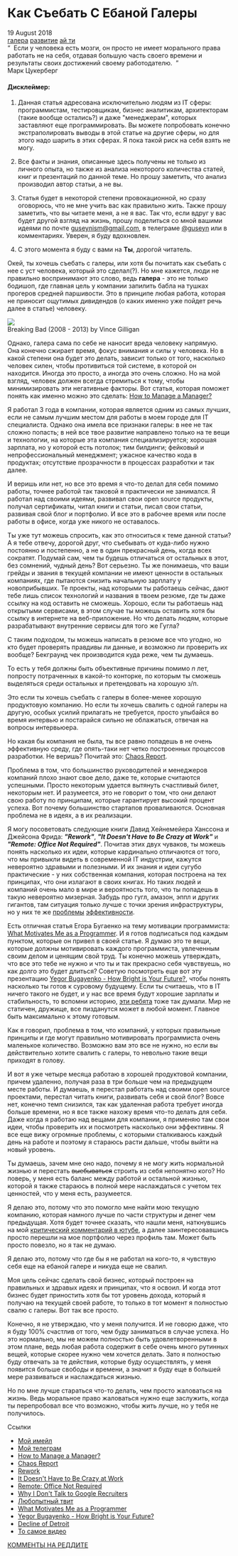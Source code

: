 # Как Съебать С Ебаной Галеры 
<div class="date">19 August 2018</div>

<div class="tags">
  <a class="tag" href="/../rus-tags/galera?v={version}">галера</a>
  <a class="tag" href="/../rus-tags/razvitie?v={version}">развитие</a>
  <a class="tag" href="/../rus-tags/aiti?v={version}">ай ти</a>
</div>

<div class="quote">
  <div class="quote-text">
    &ldquo;&nbsp;&nbsp;Если у человека есть мозги, он просто не имеет морального права работать не на себя, отдавая большую часть своего времени и результаты своих достижений своему работодателю.&nbsp;&nbsp;&rdquo;
  </div>
  <div class="quote-author">
    Марк Цукерберг
  </div>
</div>

#### Дисклеймер:

1. Данная статья адресована исключительно людям из IT сферы: программистам, тестировщикам, бизнес аналитикам, архитекторам (такие вообще остались?) и даже "менеджерам", которых заставляют еще программировать. Вы можете попробовать конечно экстраполировать выводы в этой статье на другие сферы, но для этого надо шарить в этих сферах. Я пока такой риск на себя взять не могу.

1. Все факты и знания, описанные здесь получены не только из личного опыта, но также из анализа некоторого количества статей, книг и презентаций по данной теме. Но прошу заметить, что анализ производил автор статьи, а не вы.

1. Статья будет в некоторой степени провокационной, но сразу оговорюсь, что не мне учить вас как правильно жить. Также прошу заметить, что вы читаете меня, а не я вас. Так что, если вдруг у вас будет другой взгляд на жизнь, прошу поделиться со мной вашими идеями по почте [guseynism@gmail.com](mailto:guseynism@gmail.com), в телеграме [@guseyn](https://t.me/guseyn) или в комментариях. Уверен, я буду вдохновлен.

1. С этого момента я буду с вами на **Ты**, дорогой читатель.

Окей, ты хочешь съебать с галеры, или хотя бы почитать как съебать с нее с уст человека, который это сделал(?). Но мне кажется, люди не правильно воспринимают это слово, ведь **галера** - это не только бодишоп, где главная цель у компании запилить бабла на тушках прогеров средней паршивости. Это в принципе любая работа, которая не приносит ощутимых дивидендов (о каких именно уже пойдет речь далее в статье) человеку.

<div class="image-box">
  <img src="https://hips.hearstapps.com/digitalspyuk.cdnds.net/18/09/1519662140-do-bright-39.jpeg?resize=980:*">
  <div class="image-title">Breaking Bad (2008 - 2013) by Vince Gilligan</div>
</div>

Однако, галера сама по себе не наносит вреда человеку напрямую. Она конечно сжирает время, фокус внимания и силы у человека. Но в какой степени она будет это делать, зависит только от того, насколько человек силен, чтобы противиться той системе, в которой он находится. Иногда это просто, а иногда это очень сложно. Но на мой взгляд, человек должен всегда стремиться к тому, чтобы минимизировать эти негативные факторы. Вот статья, которая поможет понять как именно можно это сделать: [How to Manage a Manager?](https://www.yegor256.com/2017/08/01/how-to-manage-a-manager.html)

Я работал 3 года в компании, которая является одним из самых лучших, если не самым лучшим местом для работы в моем городе для IT специалиста. Однако она имела все признаки галеры: в нее не так сложно попасть; в ней все твое развитие направлено только на те вещи и технологии, на которые эта компания специализируется; хорошая зарплата, но у которой есть потолок; тим билдинги; фейковый и непрофессиональный менеджмент; ужасное качество кода в продуктах; отсутствие прозрачности в процессах разработки и так далее.

И веришь или нет, но все это время я что-то делал для себя помимо работы, точнее работой так таковой я практически не занимался. Я работал над своими идеями, развивал свои open source продукты, получал сертификаты, читал книги и статьи, писал свои статьи, развивая свой блог и портфолио. И все это в рабочее время или после работы в офисе, когда уже никого не оставалось.

Ты уже тут можешь спросить, как это относиться к теме данной статьи? А я тебе отвечу, дорогой друг, что съебывать от куда-либо нужно постоянно и постепенно, а не в один прекрасный день, когда всех сократят. Подумай сам, чем ты будешь отличаться от остальных в этот, без сомнений, чудный день? Вот серьезно. Ты же понимаешь, что ваши грейды и звания в текущей компании не имеют ценности в остальных компаниях, где пытаются снизить начальную зарплату у новоприбывших. Те проекты, над которыми ты работаешь сейчас, дают тебе лишь список технологий и названия в твоем резюме, где ты даже ссылку на код оставить не сможешь. Хорошо, если ты работаешь над открытыми сервисами, в этом случае ты можешь оставить хотя бы ссылку в интернете на веб-приложение. Но что делать людям, которые разрабатывают внутренние сервисы для того же Гугла?

С таким подходом, ты можешь написать в резюме все что угодно, но кто будет проверять правдивы ли данные, и возможно ли проверить их вообще? Бекграунд чек производится куда реже, чем ты думаешь.

То есть у тебя должны быть объективные причины помимо *n* лет, попросту потраченных в какой-то конторке, по которым ты сможешь выделяться среди остальных и претендовать на хорошую з/п.

Это если ты хочешь съебать с галеры в более-менее хорошую продуктовую компанию. Но если ты хочешь свалить с одной галеры на другую, особых усилий прилагать не требуется, просто улыбайся во время интервью и постарайся сильно не облажаться, отвечая на вопросы интервьюера.

Но какая бы компания не была, ты все равно попадешь в не очень эффективную среду, где опять-таки нет четко построенных процессов разработки. Не веришь? Почитай это: [Chaos Report](https://www.projectsmart.co.uk/white-papers/chaos-report.pdf).

Проблема в том, что большинство руководителей и менеджеров компаний плохо знают свое дело, даже те, которые считаются успешными. Просто некоторым удается вытянуть счастливый билет, некоторым нет. И разумеется, это не говорит о том, что они делают свою работу по принципам, которые гарантирует высокий процент успеха. Вот почему большинство стартапов проваливаются. Основная проблема не в идеях, а в их реализации.

Я могу посоветовать следующие книги Давид Хейнемейера Ханссона и Джейсона Фрида: ***"Rework"***, ***"It Doesn't Have to Be Crazy at Work"*** и ***"Remote: Office Not Required"***. Почитав этих двух чуваков, ты можешь понять насколько их идеи, которые кардинально отличаются от того, что мы привыкли видеть в современной IT индустрии, кажутся невероятно здравыми и полезными. И их знания и идеи сугубо практические - у них собственная компания, которая построена на тех принципах, что они излагают в своих книгах. Но таких людей и компаний очень мало в мире и вероятность того, что ты попадешь в такую невероятно мизерная. Забудь про гугл, амазон, эппл и других гигантов, там ситуация только лучше с точки зрения инфраструктуры, но у них те же [проблемы](https://www.yegor256.com/2017/02/21/say-no-to-google-recruiters.html) [эффективности](https://twitter.com/mxcl/status/608682016205344768?lang=en).

Есть отличная статья Егора Бугаенко на тему мотивации программиста: [What Motivates Me as a Programmer](https://www.yegor256.com/2017/09/19/what-motivates-me.html). И я готов подписаться под каждым пунктом, которые он привел в своей статье. Я думаю это те вещи, которые должны мотивировать каждого программиста, увлеченным своим делом и ценящим свой труд. Ты конечно можешь утверждать, что все это тебе не нужно и что ты и так прекрасно себя чувствуешь, но как долго это будет длиться? Советую посмотреть еще вот эту презентацию [Yegor Bugayenko - How Bright is Your Future?](https://www.youtube.com/watch?v=IGbteQpTNCA), чтобы понять насколько ты готов к суровому будущему. Если ты считаешь, что в IT ничего такого не будет, и у нас все время будут хорошие зарплаты и стабильность, то вспомни историю, [эти ребята](https://en.wikipedia.org/wiki/Decline_of_Detroit) тоже так думали. Мир не статичен, дружище, все пизданутся может в любой момент. Главное быть максимально к этому готовым.

Как я говорил, проблема в том, что компаний, у которых правильные принципы и где могут правильно мотивировать программиста очень маленькое количество. Возможно вам это все не нужно, но если вы действительно хотите свалить с галеры, то невольно такие вещи приходят в голову.

И вот я уже четыре месяца работаю в хорошей продуктовой компании, причем удаленно, получая раза в три больше чем на предыдущем месте работы. И думаешь, я перестал работать над своими open source проектами, перестал читать книги, развивать себя и свой блог? Вовсе нет, конечно темп снизился, так как удаленная работа требует иногда больше времени, но я все также нахожу время что-то делать для себя. Даже когда я работаю над вещами для компании, я применяю там свои идеи, чтобы проверить их и посмотреть насколько они эффективны. Я все еще вижу огромные проблемы, с которыми сталкиваюсь каждый день на работе и поэтому я стараюсь расти дальше, чтобы выйти на новый уровень.

Ты думаешь, зачем мне оно надо, почему я не могу жить нормальной жизнью и перестать <s>выебываться</s> строить из себя непонятно кого? Но поверь, у меня есть баланс между работой и остальной жизнью, которой я также стараюсь в полной мере наслаждаться с учетом тех ценностей, что у меня есть, разумеется. 

Я делаю это, потому что это помогло мне найти мою текущую компанию, которая намного лучше по части структуры и денег чем предыдущая. Хотя будет точнее сказать, что нашли меня, наткнувшись на мой [критический комментарий в ютубе](https://www.youtube.com/watch?v=nGfeSo52_8A), а далее заинтересовавшись просто перешли на мое портфолио через профиль там. Может быть просто повезло, но я так не думаю.

Я делаю это, потому что где бы я не работал на кого-то, я чувствую себя еще на ебаной галере и никуда еще не свалил.

Моя цель сейчас сделать свой бизнес, который построен на правильных и здравых идеях и принципах, что я освоил. И когда этот бизнес будет приностить хотя бы тот уровень дохода, который я получаю на текущей своей работе, то только в тот момент я полностью свалю с галеры. Вот так все просто. 

Конечно, я не утверждаю, что у меня получится. И не говорю даже, что я буду 100% счастлив от того, чем буду заниматься в случае успеха. Но это нормально, мы не можем полностью быть удовлетворенными в этом плане, ведь любая работа содержит в себе очень много рутинных вещей, которые скорее нужно чем хочется делать. Зато я полностью буду отвечать за те действия, которые буду осуществлять, у меня появится больше свободы и времени, а значит я буду еще в большей мере развиваться и наслаждаться жизнью.

Но по мне лучше стараться что-то делать, чем просто жаловаться на жизнь. Ведь моральное право жаловаться нужно еще заслужить, когда ты перепробовал все что возможно, чтобы жить лучше, но у тебя не получилось.

<div class="refs">Ссылки</div>

* [Мой имейл](mailto:guseynism@gmail.com)
* [Мой телеграм](mailto:guseynism@gmail.com)
* [How to Manage a Manager?](https://www.yegor256.com/2017/08/01/how-to-manage-a-manager.html)
* [Chaos Report](https://www.projectsmart.co.uk/white-papers/chaos-report.pdf)
* [Rework](https://basecamp.com/books/rework)
* [It Doesn't Have to Be Crazy at Work](https://basecamp.com/books/calm)
* [Remote: Office Not Required](https://basecamp.com/books/remote)
* [Why I Don't Talk to Google Recruiters](https://www.yegor256.com/2017/02/21/say-no-to-google-recruiters.html)
* [Любопытный твит](https://twitter.com/mxcl/status/608682016205344768?lang=en)
* [What Motivates Me as a Programmer](https://www.yegor256.com/2017/09/19/what-motivates-me.html)
* [Yegor Bugayenko - How Bright is Your Future?](https://www.youtube.com/watch?v=IGbteQpTNCA)
* [Decline of Detroit](https://en.wikipedia.org/wiki/Decline_of_Detroit)
* [То самое видео](https://www.youtube.com/watch?v=nGfeSo52_8A)

[КОММЕНТЫ НА РЕДДИТЕ](https://www.reddit.com/user/gyen/comments/cslck9/%D0%BA%D0%B0%D0%BA_%D1%81%D1%8A%D0%B5%D0%B1%D0%B0%D1%82%D1%8C_%D1%81_%D0%B5%D0%B1%D0%B0%D0%BD%D0%BE%D0%B9_%D0%B3%D0%B0%D0%BB%D0%B5%D1%80%D1%8B/)
